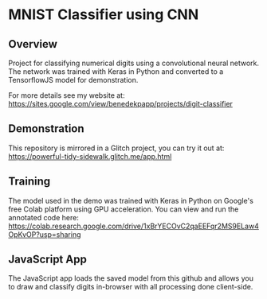 # MNIST Classifier using CNN

## Overview
Project for classifying numerical digits using a convolutional neural network. The network was trained with Keras in Python and converted to a TensorflowJS model for demonstration.

For more details see my website at: https://sites.google.com/view/benedekpapp/projects/digit-classifier

## Demonstration
This repository is mirrored in a Glitch project, you can try it out at:
https://powerful-tidy-sidewalk.glitch.me/app.html

## Training
The model used in the demo was trained with Keras in Python on Google's free Colab platform using GPU acceleration. You can view and run the annotated code here:
https://colab.research.google.com/drive/1xBrYECOvC2qaEEFqr2MS9ELaw4OpKvOP?usp=sharing

## JavaScript App
The JavaScript app loads the saved model from this github and allows you to draw and classify digits in-browser with all processing done client-side.




